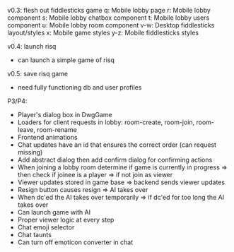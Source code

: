 v0.3: flesh out fiddlesticks game
 q: Mobile lobby page
 r: Mobile lobby component
 s: Mobile lobby chatbox component
 t: Mobile lobby users component
 u: Mobile lobby room component
 v-w: Desktop fiddlesticks layout/styles
 x: Mobile game styles
 y-z: Mobile fiddlesticks styles

v0.4: launch risq
 - can launch a simple game of risq

v0.5: save risq game
 - need fully functioning db and user profiles

P3/P4:
 - Player's dialog box in DwgGame
 - Loaders for client requests in lobby: room-create, room-join, room-leave, room-rename
 - Frontend animations
 - Chat updates have an id that ensures the correct order (can request missing)
 - Add abstract dialog then add confirm dialog for confirming actions
 - When joining a lobby room determine if game is currently in progress => then check if joinee is a player => if not join as viewer
 - Viewer updates stored in game base => backend sends viewer updates
 - Resign button causes resign => AI takes over
 - When dc'ed the AI takes over temporarily => if dc'ed for too long the AI takes over
 - Can launch game with AI
 - Proper viewer logic at every step
 - Chat emoji selector
 - Chat taunts
 - Can turn off emoticon converter in chat
